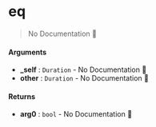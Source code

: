 # eq

> No Documentation 🚧

#### Arguments

- **\_self** : `Duration` \- No Documentation 🚧
- **other** : `Duration` \- No Documentation 🚧

#### Returns

- **arg0** : `bool` \- No Documentation 🚧